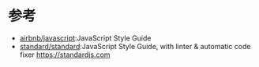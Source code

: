 # 参考

- [airbnb/javascript](https://github.com/airbnb/javascript):JavaScript Style Guide
- [standard/standard](https://github.com/standard/standard):JavaScript Style Guide, with linter & automatic code fixer <https://standardjs.com>
